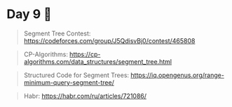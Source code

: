 # Day 9 🌳
> Segment Tree Contest: https://codeforces.com/group/J5QdisvBj0/contest/465808

> CP-Algorithms: https://cp-algorithms.com/data_structures/segment_tree.html

> Structured Code for Segment Trees: https://iq.opengenus.org/range-minimum-query-segment-tree/

> Habr: https://habr.com/ru/articles/721086/
